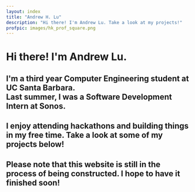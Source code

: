 ```yaml
---
layout: index
title: "Andrew H. Lu"
description: "Hi there! I'm Andrew Lu. Take a look at my projects!"
profpic: images/hk_prof_square.png
---
```


# Hi there! I'm Andrew Lu.

## I'm a third year Computer Engineering student at UC Santa Barbara.<br>Last summer, I was a Software Development Intern at Sonos.

## I enjoy attending hackathons and building things in my free time. Take a look at some of my projects below!

## Please note that this website is still in the process of being constructed. I hope to have it finished soon!